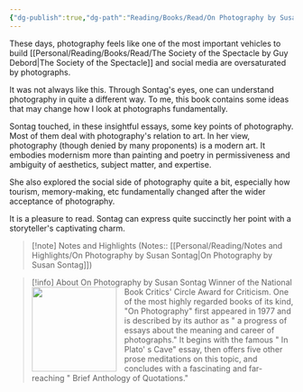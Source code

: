 ```yaml
---
{"dg-publish":true,"dg-path":"Reading/Books/Read/On Photography by Susan Sontag.md","permalink":"/reading/books/read/on-photography-by-susan-sontag/","title":"On Photography","tags":["book","Photography","art"]}
---
```



These days, photography feels like one of the most important vehicles to build [[Personal/Reading/Books/Read/The Society of the Spectacle by Guy Debord\|The Society of the Spectacle]] and social media are oversaturated by photographs.

It was not always like this. Through Sontag's eyes, one can understand photography in quite a different way. To me, this book contains some ideas that may change how I look at photographs fundamentally.

Sontag touched, in these insightful essays, some key points of photography. Most of them deal with photography's relation to art. In her view, photography (though denied by many proponents) is a modern art. It embodies modernism more than painting and poetry in permissiveness and ambiguity of aesthetics, subject matter, and expertise.

She also explored the social side of photography quite a bit, especially how tourism, memory-making, etc fundamentally changed after the wider acceptance of photography.

It is a pleasure to read. Sontag can express quite succinctly her point with a storyteller's captivating charm.

> [!note] Notes and Highlights
> (Notes:: [[Personal/Reading/Notes and Highlights/On Photography by Susan Sontag\|On Photography by Susan Sontag]])


> [!info] About On Photography by Susan Sontag
> <img src="https://images-na.ssl-images-amazon.com/images/S/compressed.photo.goodreads.com/books/1671548651i/52372.jpg" style="float: left; width: 150px; height: auto; margin-right: 1em;" /> Winner of the National Book Critics' Circle Award for Criticism. One of the most highly regarded books of its kind, "On Photography" first appeared in 1977 and is described by its author as " a progress of essays about the meaning and career of photographs." It begins with the famous " In Plato' s Cave" essay, then offers five other prose meditations on this topic, and concludes with a fascinating and far-reaching " Brief Anthology of Quotations."